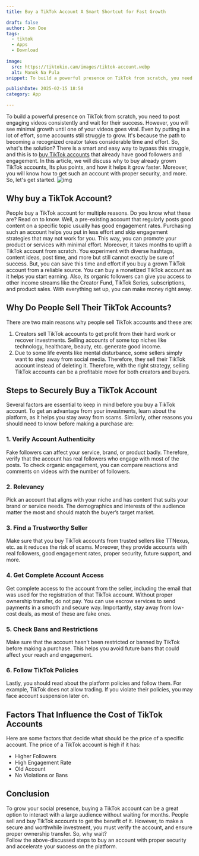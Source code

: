 ```yaml
---
title: Buy a TikTok Account A Smart Shortcut for Fast Growth

draft: false
author: Jon Doe 
tags:
  - tiktok
  - Apps
  - Download
  
image:
  src: https://tiktokio.cam/images/tiktok-account.webp
  alt: Manok Na Pula
snippet: To build a powerful presence on TikTok from scratch, you need to post engaging videos consistently and wait for their success. 

publishDate: 2025-02-15 18:50
category: App

---
```

To build a powerful presence on TikTok from scratch, you need to post engaging videos consistently and wait for their success. However, you will see minimal growth until one of your videos goes viral. Even by putting in a lot of effort, some accounts still struggle to grow. It's because the path to becoming a recognized creator takes considerable time and effort. 
So, what's the solution?
There is a smart and easy way to bypass this struggle, and this is to [buy TikTok accounts](https://www.ttnexus.com/buy-tiktok-accounts/) that already have good followers and engagement. In this article, we will discuss why to buy already grown TikTok accounts, Its plus points, and how it helps it grow faster. Moreover, you will know how to get such an account with proper security, and more. So, let's get started.
![img](https://tiktokio.cam/images/tiktok-account.webp)

## Why buy a TikTok Account? ##
People buy a TikTok account for multiple reasons. Do you know what these are? Read on to know. Well, a pre-existing account that regularly posts good content on a specific topic usually has good engagement rates. Purchasing such an account helps you put in less effort and skip engagement strategies that may not work for you. This way, you can promote your product or services with minimal effort. Moreover, it takes months to uplift a TikTok account from scratch. You experiment with diverse hashtags, content ideas, post time, and more but still cannot exactly be sure of success. But, you can save this time and effort if you buy a grown TikTok account from a reliable source. You can buy a monetized TikTok account as it helps you start earning. Also, its organic followers can give you access to other income streams like the Creator Fund, TikTok Series, subscriptions, and product sales. With everything set up, you can make money right away. 
## Why Do People Sell Their TikTok Accounts? ##
There are two main reasons why people sell TikTok accounts and these are:
1. Creators sell TikTok accounts to get profit from their hard work or recover investments. Selling accounts of some top niches like technology, healthcare, beauty, etc. generate good income.   
2. Due to some life events like mental disturbance, some sellers simply want to step away from social media. Therefore, they sell their TikTok account instead of deleting it. 
Therefore, with the right strategy, selling TikTok accounts can be a profitable move for both creators and buyers.

## Steps to Securely Buy a TikTok Account ##
Several factors are essential to keep in mind before you buy a TikTok account. To get an advantage from your investments, learn about the platform, as it helps you stay away from scams. Similarly, other reasons you should need to know before making a purchase are:

### 1. Verify Account Authenticity ###
Fake followers can affect your service, brand, or product badly. Therefore, verify that the account has real followers who engage with most of the posts. To check organic engagement, you can compare reactions and comments on videos with the number of followers. 
### 2. Relevancy ###
Pick an account that aligns with your niche and has content that suits your brand or service needs. The demographics and interests of the audience matter the most and should match the buyer’s target market.
### 3. Find a Trustworthy Seller ###
Make sure that you buy TikTok accounts from trusted sellers like TTNexus, etc. as it reduces the risk of scams. Moreover, they provide accounts with real followers, good engagement rates, proper security, future support, and more. 
### 4. Get Complete Account Access ###
Get complete access to the account from the seller, including the email that was used for the registration of that TikTok account. Without proper ownership transfer, do not pay. You can use escrow services to send payments in a smooth and secure way. Importantly, stay away from low-cost deals, as most of these are fake ones. 
### 5. Check Bans and Restrictions ###
Make sure that the account hasn’t been restricted or banned by TikTok before making a purchase. This helps you avoid future bans that could affect your reach and engagement.
### 6. Follow TikTok Policies ###
Lastly, you should read about the platform policies and follow them. For example, TikTok does not allow trading. If you violate their policies, you may face account suspension later on.
## Factors That Influence the Cost of TikTok Accounts ##
Here are some factors that decide what should be the price of a specific account. The price of a TikTok account is high if it has:

* Higher Followers  
* High Engagement Rate  
* Old Account   
* No Violations or Bans

## Conclusion ##
To grow your social presence, buying a TikTok account can be a great option to interact with a large audience without waiting for months. People sell and buy TikTok accounts to get the benefit of it. However, to make a secure and worthwhile investment, you must verify the account, and ensure proper ownership transfer. So, why wait?  
Follow the above-discussed steps to buy an account with proper security and accelerate your success on the platform.   

